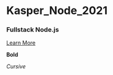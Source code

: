 # Kasper_Node_2021

### Fullstack Node.js

[Learn More](https://nodejs.org/en/)

**Bold**

*Cursive*
